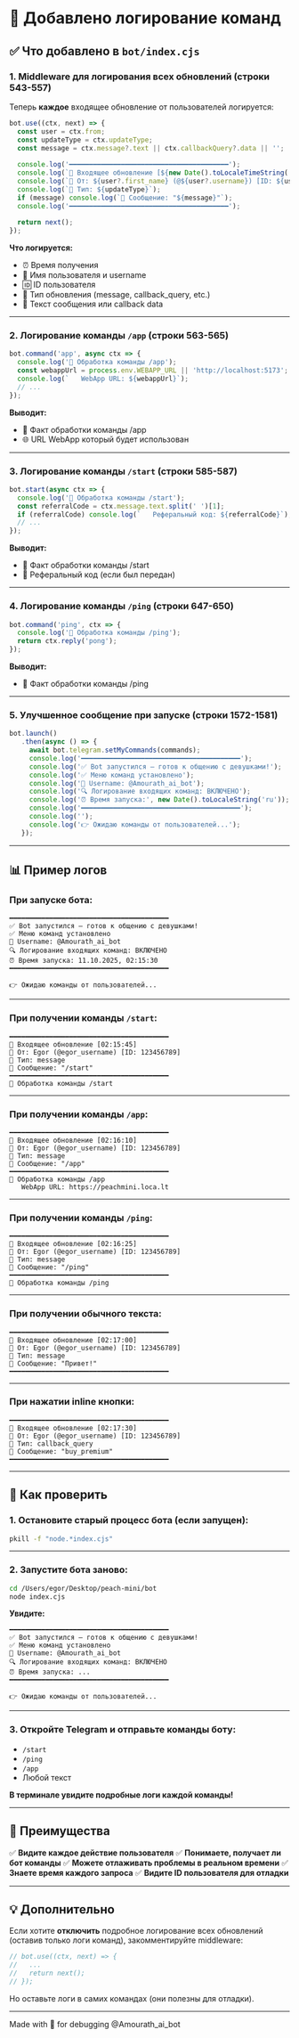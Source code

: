 # 📝 Добавлено логирование команд

## ✅ Что добавлено в `bot/index.cjs`

### 1. **Middleware для логирования всех обновлений** (строки 543-557)

Теперь **каждое** входящее обновление от пользователей логируется:

```javascript
bot.use((ctx, next) => {
  const user = ctx.from;
  const updateType = ctx.updateType;
  const message = ctx.message?.text || ctx.callbackQuery?.data || '';
  
  console.log('━━━━━━━━━━━━━━━━━━━━━━━━━━━━━━━━━━━━━━━━');
  console.log(`📨 Входящее обновление [${new Date().toLocaleTimeString('ru')}]`);
  console.log(`👤 От: ${user?.first_name} (@${user?.username}) [ID: ${user?.id}]`);
  console.log(`📝 Тип: ${updateType}`);
  if (message) console.log(`💬 Сообщение: "${message}"`);
  console.log('━━━━━━━━━━━━━━━━━━━━━━━━━━━━━━━━━━━━━━━━');
  
  return next();
});
```

**Что логируется:**
- ⏰ Время получения
- 👤 Имя пользователя и username
- 🆔 ID пользователя
- 📝 Тип обновления (message, callback_query, etc.)
- 💬 Текст сообщения или callback data

---

### 2. **Логирование команды `/app`** (строки 563-565)

```javascript
bot.command('app', async ctx => {
  console.log('🚀 Обработка команды /app');
  const webappUrl = process.env.WEBAPP_URL || 'http://localhost:5173';
  console.log(`   WebApp URL: ${webappUrl}`);
  // ...
});
```

**Выводит:**
- 🚀 Факт обработки команды /app
- 🌐 URL WebApp который будет использован

---

### 3. **Логирование команды `/start`** (строки 585-587)

```javascript
bot.start(async ctx => {
  console.log('🏁 Обработка команды /start');
  const referralCode = ctx.message.text.split(' ')[1];
  if (referralCode) console.log(`   Реферальный код: ${referralCode}`);
  // ...
});
```

**Выводит:**
- 🏁 Факт обработки команды /start
- 🔗 Реферальный код (если был передан)

---

### 4. **Логирование команды `/ping`** (строки 647-650)

```javascript
bot.command('ping', ctx => {
  console.log('🏓 Обработка команды /ping');
  return ctx.reply('pong');
});
```

**Выводит:**
- 🏓 Факт обработки команды /ping

---

### 5. **Улучшенное сообщение при запуске** (строки 1572-1581)

```javascript
bot.launch()
   .then(async () => {
     await bot.telegram.setMyCommands(commands);
     console.log('━━━━━━━━━━━━━━━━━━━━━━━━━━━━━━━━━━━━━━━━');
     console.log('✅ Bot запустился — готов к общению с девушками!');
     console.log('✅ Меню команд установлено');
     console.log('🤖 Username: @Amourath_ai_bot');
     console.log('🔍 Логирование входящих команд: ВКЛЮЧЕНО');
     console.log('⏰ Время запуска:', new Date().toLocaleString('ru'));
     console.log('━━━━━━━━━━━━━━━━━━━━━━━━━━━━━━━━━━━━━━━━');
     console.log('');
     console.log('👉 Ожидаю команды от пользователей...');
   });
```

---

## 📊 Пример логов

### При запуске бота:

```
━━━━━━━━━━━━━━━━━━━━━━━━━━━━━━━━━━━━━━━━
✅ Bot запустился — готов к общению с девушками!
✅ Меню команд установлено
🤖 Username: @Amourath_ai_bot
🔍 Логирование входящих команд: ВКЛЮЧЕНО
⏰ Время запуска: 11.10.2025, 02:15:30
━━━━━━━━━━━━━━━━━━━━━━━━━━━━━━━━━━━━━━━━

👉 Ожидаю команды от пользователей...
```

---

### При получении команды `/start`:

```
━━━━━━━━━━━━━━━━━━━━━━━━━━━━━━━━━━━━━━━━
📨 Входящее обновление [02:15:45]
👤 От: Egor (@egor_username) [ID: 123456789]
📝 Тип: message
💬 Сообщение: "/start"
━━━━━━━━━━━━━━━━━━━━━━━━━━━━━━━━━━━━━━━━
🏁 Обработка команды /start
```

---

### При получении команды `/app`:

```
━━━━━━━━━━━━━━━━━━━━━━━━━━━━━━━━━━━━━━━━
📨 Входящее обновление [02:16:10]
👤 От: Egor (@egor_username) [ID: 123456789]
📝 Тип: message
💬 Сообщение: "/app"
━━━━━━━━━━━━━━━━━━━━━━━━━━━━━━━━━━━━━━━━
🚀 Обработка команды /app
   WebApp URL: https://peachmini.loca.lt
```

---

### При получении команды `/ping`:

```
━━━━━━━━━━━━━━━━━━━━━━━━━━━━━━━━━━━━━━━━
📨 Входящее обновление [02:16:25]
👤 От: Egor (@egor_username) [ID: 123456789]
📝 Тип: message
💬 Сообщение: "/ping"
━━━━━━━━━━━━━━━━━━━━━━━━━━━━━━━━━━━━━━━━
🏓 Обработка команды /ping
```

---

### При получении обычного текста:

```
━━━━━━━━━━━━━━━━━━━━━━━━━━━━━━━━━━━━━━━━
📨 Входящее обновление [02:17:00]
👤 От: Egor (@egor_username) [ID: 123456789]
📝 Тип: message
💬 Сообщение: "Привет!"
━━━━━━━━━━━━━━━━━━━━━━━━━━━━━━━━━━━━━━━━
```

---

### При нажатии inline кнопки:

```
━━━━━━━━━━━━━━━━━━━━━━━━━━━━━━━━━━━━━━━━
📨 Входящее обновление [02:17:30]
👤 От: Egor (@egor_username) [ID: 123456789]
📝 Тип: callback_query
💬 Сообщение: "buy_premium"
━━━━━━━━━━━━━━━━━━━━━━━━━━━━━━━━━━━━━━━━
```

---

## 🚀 Как проверить

### 1. Остановите старый процесс бота (если запущен):

```bash
pkill -f "node.*index.cjs"
```

---

### 2. Запустите бота заново:

```bash
cd /Users/egor/Desktop/peach-mini/bot
node index.cjs
```

**Увидите:**
```
━━━━━━━━━━━━━━━━━━━━━━━━━━━━━━━━━━━━━━━━
✅ Bot запустился — готов к общению с девушками!
✅ Меню команд установлено
🤖 Username: @Amourath_ai_bot
🔍 Логирование входящих команд: ВКЛЮЧЕНО
⏰ Время запуска: ...
━━━━━━━━━━━━━━━━━━━━━━━━━━━━━━━━━━━━━━━━

👉 Ожидаю команды от пользователей...
```

---

### 3. Откройте Telegram и отправьте команды боту:

- `/start`
- `/ping`
- `/app`
- Любой текст

**В терминале увидите подробные логи каждой команды!**

---

## 🎯 Преимущества

✅ **Видите каждое действие пользователя**
✅ **Понимаете, получает ли бот команды**
✅ **Можете отлаживать проблемы в реальном времени**
✅ **Знаете время каждого запроса**
✅ **Видите ID пользователя для отладки**

---

## 💡 Дополнительно

Если хотите **отключить** подробное логирование всех обновлений (оставив только логи команд), закомментируйте middleware:

```javascript
// bot.use((ctx, next) => {
//   ...
//   return next();
// });
```

Но оставьте логи в самих командах (они полезны для отладки).

---

Made with 💜 for debugging @Amourath_ai_bot

